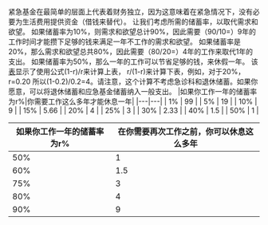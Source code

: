 紧急基金在最简单的层面上代表着财务独立，因为这意味着在紧急情况下，没有必要为生活费用提供资金（借钱来替代）。
让我们考虑所需的储蓄率，以取代需求和欲望。
如果储蓄率为10%，则需求和欲望总计90%，因此需要（90/10=）9年的工作时间才能攒下足够的钱来满足一年不工作的需求和欲望。
如果储蓄率是20%，那么需求和欲望总共80%，因此需要（80/20=）4年的工作来取代1年的支出。
如果储蓄率为50%，那么一年的工作可以节省足够的钱，来休假一年。
该[表]()显示了使用公式(1-r)/r来计算上表， r/(1-r)来计算下表，例如，对于20%，r=0.20 所以(1-0.2)/0.2=4。请注意，这个计算不考虑急诊科和退休储蓄。如果你愿意，可以将退休储蓄和应急基金储蓄纳入一般支出。
|如果你工作一年的储蓄率为r%|你需要工作这么多年才能休息一年|
|---|---|
| 1% | 99 |
| 5% | 19 |
| 10% | 9 |
| 15% | 5.66 |
| 20% | 4 |
| 25% | 3 |
| 30% | 2.33 |
| 40% | 1.5 |
| 50% | 1 |

|如果你工作一年的储蓄率为r%|在你需要再次工作之前，你可以休息这么多年|
|---|---|
| 50% | 1 |
| 60% | 1.5 |
| 75% | 3 |
| 80% | 4 |
| 90% | 9 |